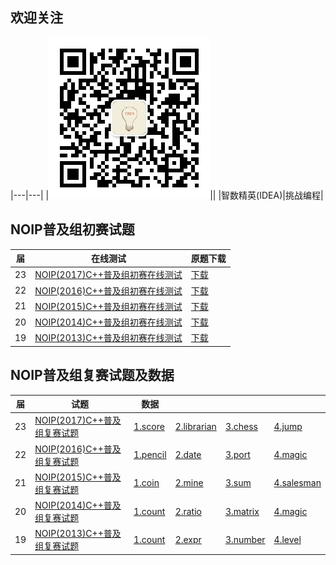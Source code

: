 ## 欢迎关注

|---|---|
|![智数精英(IDEA)](assets/me/img/idea8.jpg)||
|智数精英(IDEA)|挑战编程|

## NOIP普及组初赛试题

| 届 |在线测试 |原题下载|
|---|---|---|
|23|[NOIP(2017)C++普及组初赛在线测试](junior/preliminary/page/23-C++2017-10-14.html)|[下载](junior/preliminary/text/23.NOIP2017普及组初赛C++试题和答案.pdf)|
|22|[NOIP(2016)C++普及组初赛在线测试](junior/preliminary/page/22-C++2016-10-22.html)|[下载](junior/preliminary/text/22.NOIP2016普及组初赛C++试题和答案.pdf)|
|21|[NOIP(2015)C++普及组初赛在线测试](junior/preliminary/page/21-C++2015-10-11.html)|[下载](junior/preliminary/text/21.NOIP2015普及组初赛C++试题和答案.pdf)|
|20|[NOIP(2014)C++普及组初赛在线测试](junior/preliminary/page/20-C++2014-10-12.html)|[下载](junior/preliminary/text/20.NOIP2014普及组初赛C++试题和答案.pdf)|
|19|[NOIP(2013)C++普及组初赛在线测试](junior/preliminary/page/19-C++2013-10-13.html)|[下载](junior/preliminary/text/19.NOIP2013普及组初赛C++试题和答案.pdf)|

## NOIP普及组复赛试题及数据

| 届 |试题 |数据 | | | |
|---|---|---|---|---|---|
|23|[NOIP(2017)C++普及组复赛试题](junior/repecharge/2017/23.NOIP2017普及组复赛C++试题.pdf)|[1.score](junior/repecharge/2017/data/1.score.rar)|[2.librarian](junior/repecharge/2017/data/2.librarian.rar)|[3.chess](junior/repecharge/2017/data/3.chess.rar)|[4.jump](junior/repecharge/2017/data/4.jump.rar)|
|22|[NOIP(2016)C++普及组复赛试题](junior/repecharge/2016/22.NOIP2016普及组复赛C++试题.pdf)|[1.pencil](junior/repecharge/2016/data/1.pencil.rar)|[2.date](junior/repecharge/2016/data/2.date.rar)|[3.port](junior/repecharge/2016/data/3.port.rar)|[4.magic](junior/repecharge/2016/data/4.magic.rar)|
|21|[NOIP(2015)C++普及组复赛试题](junior/repecharge/2015/21.NOIP2015普及组复赛C++试题.pdf)|[1.coin](junior/repecharge/2015/data/1.coin.rar)|[2.mine](junior/repecharge/2015/data/2.mine.rar)|[3.sum](junior/repecharge/2015/data/3.sum.rar)|[4.salesman](junior/repecharge/2015/data/4.salesman.rar)|
|20|[NOIP(2014)C++普及组复赛试题](junior/repecharge/2014/20.NOIP2014普及组复赛C++试题.pdf)|[1.count](junior/repecharge/2014/data/1.count.rar)|[2.ratio](junior/repecharge/2014/data/2.ratio.rar)|[3.matrix](junior/repecharge/2014/data/3.matrix.rar)|[4.magic](junior/repecharge/2014/data/4.submatrix.rar)|
|19|[NOIP(2013)C++普及组复赛试题](junior/repecharge/2013/19.NOIP2013普及组复赛C++试题.pdf)|[1.count](junior/repecharge/2013/data/1.count.rar)|[2.expr](junior/repecharge/2013/data/2.expr.rar)|[3.number](junior/repecharge/2013/data/3.number.rar)|[4.level](junior/repecharge/2013/data/4.level.rar)|
